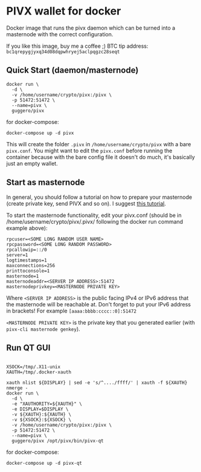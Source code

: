 # PIVX wallet for docker

Docker image that runs the pivx daemon which can be turned into a masternode with the correct configuration.

If you like this image, buy me a coffee ;) BTC tip address: `bc1qrepygjyxq34d08dqpwhryej5aclpqgzc28seqt`

## Quick Start (daemon/masternode)

```text
docker run \
  -d \
  -v /home/username/crypto/pivx:/pivx \
  -p 51472:51472 \
  --name=pivx \
  guggero/pivx
```

for docker-compose:

```text
docker-compose up -d pivx
```

This will create the folder `.pivx` in `/home/username/crypto/pivx` with a bare `pivx.conf`.
You might want to edit the `pivx.conf` before running the container
because with the bare config file it doesn't do much, it's basically just an empty wallet.

Start as masternode
------------

In general, you should follow a tutorial on how to prepare your masternode (create private key, send PIVX and so on).
I suggest [this tutorial](https://pivxmasternode.org/2017/03/08/step-step-guide-setting-masternode/).

To start the masternode functionality, edit your pivx.conf (should be in /home/username/crypto/pivx/.pivx/
following the docker run command example above):

```
rpcuser=<SOME LONG RANDOM USER NAME>
rpcpassword=<SOME LONG RANDOM PASSWORD>
rpcallowip=::/0
server=1
logtimestamps=1
maxconnections=256
printtoconsole=1
masternode=1
masternodeaddr=<SERVER IP ADDRESS>:51472
masternodeprivkey=<MASTERNODE PRIVATE KEY>
```

Where `<SERVER IP ADDRESS>` is the public facing IPv4 or IPv6 address that the masternode will be reachable at.
Don't forget to put your IPv6 address in brackets! For example `[aaaa:bbbb:cccc::0]:51472`

`<MASTERNODE PRIVATE KEY>` is the private key that you generated earlier (with `pivx-cli masternode genkey`).

## Run QT GUI

```text

XSOCK=/tmp/.X11-unix
XAUTH=/tmp/.docker-xauth

xauth nlist ${DISPLAY} | sed -e 's/^..../ffff/' | xauth -f ${XAUTH} nmerge -
docker run \
  -d \
  -e "XAUTHORITY=${XAUTH}" \
  -e DISPLAY=$DISPLAY \
  -v ${XAUTH}:${XAUTH} \
  -v ${XSOCK}:${XSOCK} \
  -v /home/username/crypto/pivx:/pivx \
  -p 51472:51472 \
  --name=pivx \
  guggero/pivx /opt/pivx/bin/pivx-qt
```

for docker-compose:

```text
docker-compose up -d pivx-qt
```
